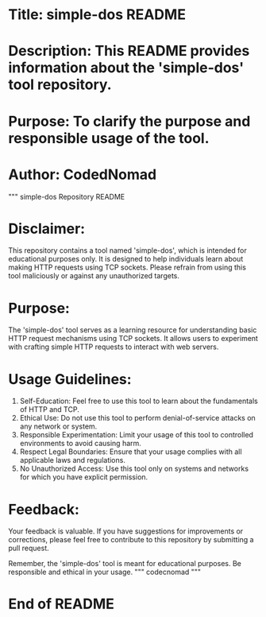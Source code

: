 # Title: simple-dos README
# Description: This README provides information about the 'simple-dos' tool repository.
# Purpose: To clarify the purpose and responsible usage of the tool.
# Author: CodedNomad

"""
simple-dos Repository README

Disclaimer:
=============
This repository contains a tool named 'simple-dos', which is intended for educational purposes only.
It is designed to help individuals learn about making HTTP requests using TCP sockets.
Please refrain from using this tool maliciously or against any unauthorized targets.

Purpose:
========
The 'simple-dos' tool serves as a learning resource for understanding basic HTTP request mechanisms
using TCP sockets. It allows users to experiment with crafting simple HTTP requests to interact
with web servers.

Usage Guidelines:
=================
1. Self-Education: Feel free to use this tool to learn about the fundamentals of HTTP and TCP.
2. Ethical Use: Do not use this tool to perform denial-of-service attacks on any network or system.
3. Responsible Experimentation: Limit your usage of this tool to controlled environments to avoid causing harm.
4. Respect Legal Boundaries: Ensure that your usage complies with all applicable laws and regulations.
5. No Unauthorized Access: Use this tool only on systems and networks for which you have explicit permission.

Feedback:
=========
Your feedback is valuable. If you have suggestions for improvements or corrections, please feel free to
contribute to this repository by submitting a pull request.

Remember, the 'simple-dos' tool is meant for educational purposes. Be responsible and ethical in your usage.
"""
codecnomad
"""

# End of README
